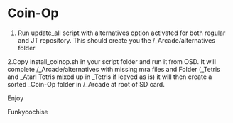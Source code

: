 # Coin-Op

1. Run update_all script with alternatives option activated for both regular and JT repository.
This should create you the /_Arcade/alternatives folder

2.Copy install_coinop.sh in your script folder and run it from OSD.
It will complete /_Arcade/alternatives with missing mra files and Folder (_Tetris and _Atari Tetris mixed up in _Tetris if leaved as is)
it will then create a sorted _Coin-Op folder in /_Arcade at root of SD card.

Enjoy

Funkycochise
